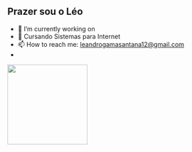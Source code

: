## Prazer sou o Léo
- 🔭 I’m currently working on 
- 🌱 Cursando Sistemas para Internet
- 📫 How to reach me: leandrogamasantana12@gmail.com
- 

<div>
  <a href="https://beacons.ai/Legamas">
    <img  height="180cm" src="https://github-readme-stats.vercel.app/api?username=Legamas&show_icons=true&theme+dracula&include_all_commits=true&count_private=true"/>
